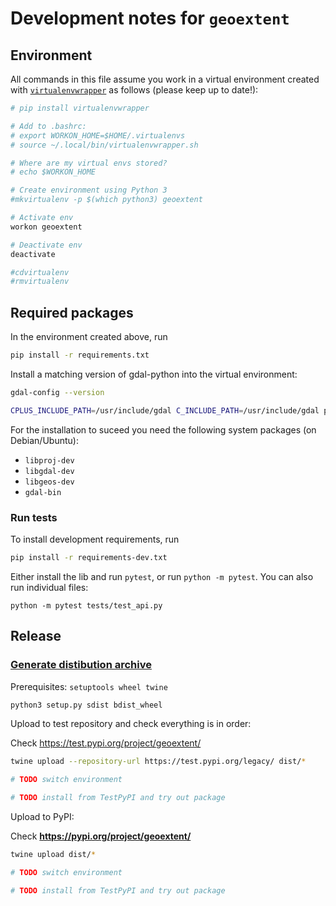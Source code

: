 # Development notes for `geoextent`

## Environment

All commands in this file assume you work in a virtual environment created with [`virtualenvwrapper`](https://virtualenvwrapper.readthedocs.io/en/latest/install.html) as follows (please keep up to date!):

```bash
# pip install virtualenvwrapper

# Add to .bashrc:
# export WORKON_HOME=$HOME/.virtualenvs
# source ~/.local/bin/virtualenvwrapper.sh

# Where are my virtual envs stored?
# echo $WORKON_HOME

# Create environment using Python 3
#mkvirtualenv -p $(which python3) geoextent

# Activate env
workon geoextent

# Deactivate env
deactivate

#cdvirtualenv
#rmvirtualenv
```

## Required packages

In the environment created above, run

```bash
pip install -r requirements.txt
```

Install a matching version of gdal-python into the virtual environment:

```bash
gdal-config --version

CPLUS_INCLUDE_PATH=/usr/include/gdal C_INCLUDE_PATH=/usr/include/gdal pip install gdal==`gdal-config --version`
```

For the installation to suceed you need the following system packages (on Debian/Ubuntu):

- `libproj-dev`
- `libgdal-dev`
- `libgeos-dev`
- `gdal-bin`

### Run tests

To install development requirements, run

```bash
pip install -r requirements-dev.txt
```

Either install the lib and run `pytest`, or run `python -m pytest`.
You can also run individual files:

```
python -m pytest tests/test_api.py
```

## Release

### [Generate distibution archive](https://packaging.python.org/tutorials/packaging-projects/)

Prerequisites: `setuptools wheel twine`

```bash
python3 setup.py sdist bdist_wheel
```

Upload to test repository and check everything is in order:

Check https://test.pypi.org/project/geoextent/

```bash
twine upload --repository-url https://test.pypi.org/legacy/ dist/*

# TODO switch environment

# TODO install from TestPyPI and try out package
```

Upload to PyPI:

Check **https://pypi.org/project/geoextent/**

```bash
twine upload dist/*

# TODO switch environment

# TODO install from TestPyPI and try out package
```
